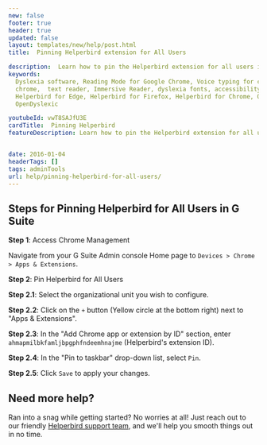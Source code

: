 ```yaml
---
new: false
footer: true
header: true
updated: false
layout: templates/new/help/post.html
title:  Pinning Helperbird extension for All Users

description:  Learn how to pin the Helperbird extension for all users in your organization. This guide provides step-by-step instructions to ensure Helperbird is always at hand for your users.
keywords:
  Dyslexia software, Reading Mode for Google Chrome, Voice typing for chrome, Text to speech for
  chrome,  text reader, Immersive Reader, dyslexia fonts, accessibility software, dyslexia software,
  Helperbird for Edge, Helperbird for Firefox, Helperbird for Chrome, Opendyslexic for Chrome,
  OpenDyslexic

youtubeId: vwT8SAJfU3E
cardTitle:  Pinning Helperbird
featureDescription: Learn how to pin the Helperbird extension for all users in your organization. This guide provides step-by-step instructions to ensure Helperbird is always at hand for your users.


date: 2016-01-04
headerTags: []
tags: adminTools
url: help/pinning-helperbird-for-all-users/
---
```


## Steps for Pinning Helperbird for All Users in G Suite

**Step 1**: Access Chrome Management

Navigate from your G Suite Admin console Home page to `Devices > Chrome > Apps & Extensions`.

**Step 2**: Pin Helperbird for All Users

**Step 2.1**: Select the organizational unit you wish to configure.

**Step 2.2**: Click on the `+` button (Yellow circle at the bottom right) next to "Apps & Extensions".

**Step 2.3**: In the "Add Chrome app or extension by ID" section, enter `ahmapmilbkfamljbpgphfndeemhnajme` (Helperbird's extension ID).

**Step 2.4**: In the "Pin to taskbar" drop-down list, select `Pin`.

**Step 2.5**: Click `Save` to apply your changes.

## Need more help?

Ran into a snag while getting started? No worries at all! Just reach out to our friendly [Helperbird support team](/support/), and we'll help you smooth things out in no time.




